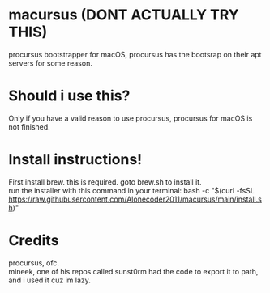 # macursus (DONT ACTUALLY TRY THIS)
procursus bootstrapper for macOS, procursus has the bootsrap on their apt servers for some reason.
# Should i use this?
Only if you have a valid reason to use procursus, procursus for macOS is not finished.
# Install instructions!
First install brew. this is required. goto brew.sh to install it.<br>
run the installer with this command in your terminal: bash -c "$(curl -fsSL https://raw.githubusercontent.com/Alonecoder2011/macursus/main/install.sh)" <br>
# Credits
procursus, ofc.<br>
mineek, one of his repos called sunst0rm had the code to export it to path, and i used it cuz im lazy.
